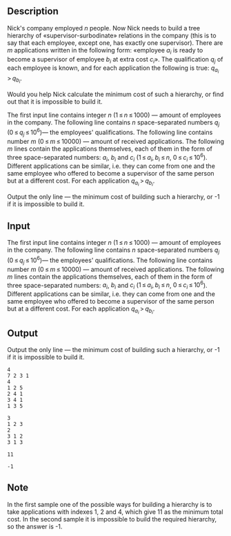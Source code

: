 ## Description

<div><p>Nick's company employed <span class="tex-span"><i>n</i></span> people. Now Nick needs to build a tree hierarchy of «supervisor-surbodinate» relations in the company (this is to say that each employee, except one, has exactly one supervisor). There are <span class="tex-span"><i>m</i></span> applications written in the following form: <span class="tex-font-style-underline">«employee <span class="tex-span"><i>a</i><sub class="lower-index"><i>i</i></sub></span> is ready to become a supervisor of employee <span class="tex-span"><i>b</i><sub class="lower-index"><i>i</i></sub></span> at extra cost <span class="tex-span"><i>c</i><sub class="lower-index"><i>i</i></sub></span>»</span>. The qualification <span class="tex-span"><i>q</i><sub class="lower-index"><i>j</i></sub></span> of each employee is known, and for each application the following is true: <span class="tex-span"><i>q</i><sub class="lower-index"><i>a</i><sub class="lower-index"><i>i</i></sub></sub> &gt; <i>q</i><sub class="lower-index"><i>b</i><sub class="lower-index"><i>i</i></sub></sub></span>. </p><p>Would you help Nick calculate the minimum cost of such a hierarchy, or find out that it is impossible to build it.</p></div><div class="input-specification"><p>The first input line contains integer <span class="tex-span"><i>n</i></span> (<span class="tex-span">1 ≤ <i>n</i> ≤ 1000</span>) — amount of employees in the company. The following line contains <span class="tex-span"><i>n</i></span> space-separated numbers <span class="tex-span"><i>q</i><sub class="lower-index"><i>j</i></sub></span> (<span class="tex-span">0 ≤ <i>q</i><sub class="lower-index"><i>j</i></sub> ≤ 10<sup class="upper-index">6</sup></span>)— the employees' qualifications. The following line contains number <span class="tex-span"><i>m</i></span> (<span class="tex-span">0 ≤ <i>m</i> ≤ 10000</span>) — amount of received applications. The following <span class="tex-span"><i>m</i></span> lines contain the applications themselves, each of them in the form of three space-separated numbers: <span class="tex-span"><i>a</i><sub class="lower-index"><i>i</i></sub></span>, <span class="tex-span"><i>b</i><sub class="lower-index"><i>i</i></sub></span> and <span class="tex-span"><i>c</i><sub class="lower-index"><i>i</i></sub></span> (<span class="tex-span">1 ≤ <i>a</i><sub class="lower-index"><i>i</i></sub>, <i>b</i><sub class="lower-index"><i>i</i></sub> ≤ <i>n</i></span>, <span class="tex-span">0 ≤ <i>c</i><sub class="lower-index"><i>i</i></sub> ≤ 10<sup class="upper-index">6</sup></span>). Different applications can be similar, i.e. they can come from one and the same employee who offered to become a supervisor of the same person but at a different cost. For each application <span class="tex-span"><i>q</i><sub class="lower-index"><i>a</i><sub class="lower-index"><i>i</i></sub></sub> &gt; <i>q</i><sub class="lower-index"><i>b</i><sub class="lower-index"><i>i</i></sub></sub></span>.</p></div><div class="output-specification"><p>Output the only line — the minimum cost of building such a hierarchy, or <span class="tex-font-style-tt">-1</span> if it is impossible to build it.</p></div>

## Input

<p>The first input line contains integer <span class="tex-span"><i>n</i></span> (<span class="tex-span">1 ≤ <i>n</i> ≤ 1000</span>) — amount of employees in the company. The following line contains <span class="tex-span"><i>n</i></span> space-separated numbers <span class="tex-span"><i>q</i><sub class="lower-index"><i>j</i></sub></span> (<span class="tex-span">0 ≤ <i>q</i><sub class="lower-index"><i>j</i></sub> ≤ 10<sup class="upper-index">6</sup></span>)— the employees' qualifications. The following line contains number <span class="tex-span"><i>m</i></span> (<span class="tex-span">0 ≤ <i>m</i> ≤ 10000</span>) — amount of received applications. The following <span class="tex-span"><i>m</i></span> lines contain the applications themselves, each of them in the form of three space-separated numbers: <span class="tex-span"><i>a</i><sub class="lower-index"><i>i</i></sub></span>, <span class="tex-span"><i>b</i><sub class="lower-index"><i>i</i></sub></span> and <span class="tex-span"><i>c</i><sub class="lower-index"><i>i</i></sub></span> (<span class="tex-span">1 ≤ <i>a</i><sub class="lower-index"><i>i</i></sub>, <i>b</i><sub class="lower-index"><i>i</i></sub> ≤ <i>n</i></span>, <span class="tex-span">0 ≤ <i>c</i><sub class="lower-index"><i>i</i></sub> ≤ 10<sup class="upper-index">6</sup></span>). Different applications can be similar, i.e. they can come from one and the same employee who offered to become a supervisor of the same person but at a different cost. For each application <span class="tex-span"><i>q</i><sub class="lower-index"><i>a</i><sub class="lower-index"><i>i</i></sub></sub> &gt; <i>q</i><sub class="lower-index"><i>b</i><sub class="lower-index"><i>i</i></sub></sub></span>.</p>

## Output

<p>Output the only line — the minimum cost of building such a hierarchy, or <span class="tex-font-style-tt">-1</span> if it is impossible to build it.</p>





```input1
4
7 2 3 1
4
1 2 5
2 4 1
3 4 1
1 3 5

```




```input2
3
1 2 3
2
3 1 2
3 1 3

```




```output1
11

```




```output2
-1

```



## Note

<p>In the first sample one of the possible ways for building a hierarchy is to take applications with indexes 1, 2 and 4, which give 11 as the minimum total cost. In the second sample it is impossible to build the required hierarchy, so the answer is <span class="tex-font-style-tt">-1</span>.</p>
